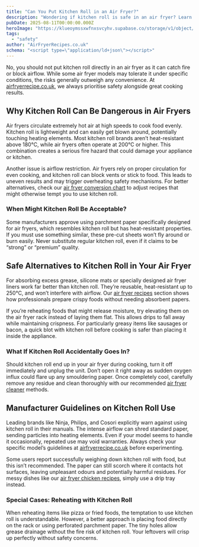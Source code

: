 ```yaml
---
title: "Can You Put Kitchen Roll in an Air Fryer?"
description: "Wondering if kitchen roll is safe in an air fryer? Learn the risks, alternatives, and expert tips for using kitchen roll correctly in your air fryer."
pubDate: 2025-08-11T00:00:00.000Z
heroImage: "https://klueoymssxwfnxsvcyhv.supabase.co/storage/v1/object/public/md/can-you-put-kitchen-roll-in-an-air-fryer-e1ca0d92.png"
tags:
  - "safety"
author: "AirFryerRecipes.co.uk"
schema: "<script type=\"application/ld+json\"></script>"
---
```


<p>No, you should not put kitchen roll directly in an air fryer as it can catch fire or block airflow. While some air fryer models may tolerate it under specific conditions, the risks generally outweigh any convenience. At <a href=https://www.airfryerrecipe.co.uk>airfryerrecipe.co.uk</a>, we always prioritise safety alongside great cooking results.</p>

<h2>Why Kitchen Roll Can Be Dangerous in Air Fryers</h2>
<p>Air fryers circulate extremely hot air at high speeds to cook food evenly. Kitchen roll is lightweight and can easily get blown around, potentially touching heating elements. Most kitchen roll brands aren’t heat-resistant above 180°C, while air fryers often operate at 200°C or higher. This combination creates a serious fire hazard that could damage your appliance or kitchen.</p>
<p>Another issue is airflow restriction. Air fryers rely on proper circulation for even cooking, and kitchen roll can block vents or stick to food. This leads to uneven results and may trigger overheating safety mechanisms. For better alternatives, check our <a href=https://www.airfryerrecipe.co.uk/air-fryer-conversion-chart>air fryer conversion chart</a> to adjust recipes that might otherwise tempt you to use kitchen roll.</p>

<h3>When Might Kitchen Roll Be Acceptable?</h3>
<p>Some manufacturers approve using parchment paper specifically designed for air fryers, which resembles kitchen roll but has heat-resistant properties. If you must use something similar, these pre-cut sheets won’t fly around or burn easily. Never substitute regular kitchen roll, even if it claims to be “strong” or “premium” quality.</p>

<h2>Safe Alternatives to Kitchen Roll in Your Air Fryer</h2>
<p>For absorbing excess grease, silicone mats or specially designed air fryer liners work far better than kitchen roll. They’re reusable, heat-resistant up to 250°C, and won’t interfere with airflow. Our <a href=https://www.airfryerrecipe.co.uk/recipes>air fryer recipes</a> section shows how professionals prepare crispy foods without needing absorbent papers.</p>
<p>If you’re reheating foods that might release moisture, try elevating them on the air fryer rack instead of laying them flat. This allows drips to fall away while maintaining crispness. For particularly greasy items like sausages or bacon, a quick blot with kitchen roll before cooking is safer than placing it inside the appliance.</p>

<h3>What If Kitchen Roll Accidentally Goes In?</h3>
<p>Should kitchen roll end up in your air fryer during cooking, turn it off immediately and unplug the unit. Don’t open it right away as sudden oxygen influx could flare up any smouldering paper. Once completely cool, carefully remove any residue and clean thoroughly with our recommended <a href=https://www.airfryerrecipe.co.uk/air-fryer-cleaner>air fryer cleaner</a> methods.</p>

<h2>Manufacturer Guidelines on Kitchen Roll Use</h2>
<p>Leading brands like Ninja, Philips, and Cosori explicitly warn against using kitchen roll in their manuals. The intense airflow can shred standard paper, sending particles into heating elements. Even if your model seems to handle it occasionally, repeated use may void warranties. Always check your specific model’s guidelines at <a href=https://www.airfryerrecipe.co.uk>airfryerrecipe.co.uk</a> before experimenting.</p>
<p>Some users report successfully weighing down kitchen roll with food, but this isn’t recommended. The paper can still scorch where it contacts hot surfaces, leaving unpleasant odours and potentially harmful residues. For messy dishes like our <a href=https://www.airfryerrecipe.co.uk/recipe-category/chicken>air fryer chicken recipes</a>, simply use a drip tray instead.</p>

<h3>Special Cases: Reheating with Kitchen Roll</h3>
<p>When reheating items like pizza or fried foods, the temptation to use kitchen roll is understandable. However, a better approach is placing food directly on the rack or using perforated parchment paper. The tiny holes allow grease drainage without the fire risk of kitchen roll. Your leftovers will crisp up perfectly without safety concerns.</p>